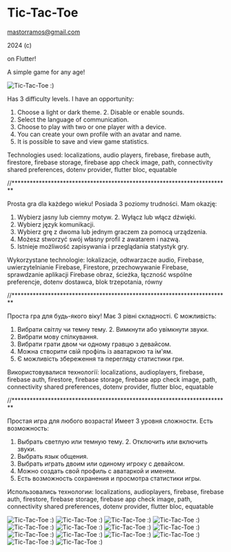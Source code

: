 # Tic-Tac-Toe

mastorramos@gmail.com

2024 (c) 

on Flutter!

A simple game for any age!

![Tic-Tac-Toe :) ](images/tic_tac_toe_013.png)

Has 3 difficulty levels. I have an opportunity:
1. Choose a light or dark theme. 2. Disable or enable sounds.
3. Select the language of communication.
4. Choose to play with two or one player with a device.
5. You can create your own profile with an avatar and name.
6. It is possible to save and view game statistics.

Technologies used:
localizations, audio players,
firebase, firebase auth, firestore, firebase storage, firebase app check
image, path, connectivity
shared preferences, dotenv
provider, flutter bloc, equatable

//************************************************************************

Prosta gra dla każdego wieku!
Posiada 3 poziomy trudności. Mam okazję:
1. Wybierz jasny lub ciemny motyw. 2. Wyłącz lub włącz dźwięki.
3. Wybierz język komunikacji.
4. Wybierz grę z dwoma lub jednym graczem za pomocą urządzenia.
5. Możesz stworzyć swój własny profil z awatarem i nazwą.
6. Istnieje możliwość zapisywania i przeglądania statystyk gry.

Wykorzystane technologie:
lokalizacje, odtwarzacze audio,
Firebase, uwierzytelnianie Firebase, Firestore, przechowywanie Firebase, sprawdzanie aplikacji Firebase
obraz, ścieżka, łączność
wspólne preferencje, dotenv
dostawca, blok trzepotania, równy

//************************************************************************

Проста гра для будь-якого віку!
Має 3 рівні складності. Є можливість:
1. Вибрати світлу чи темну тему. 2. Вимкнути або увімкнути звуки.
3. Вибрати мову спілкування.
4. Вибрати грати двом чи одному гравцю з девайсом.
5. Можна створити свій профіль із аватаркою та ім'ям.
6. Є можливість збереження та перегляду статистики гри.

Використовувалися технології:
localizations, audioplayers,
firebase, firebase auth, firestore, firebase storage, firebase app check
image, path, connectivity
shared preferences, dotenv
provider, flutter bloc, equatable

//************************************************************************

Простая игра для любого возраста!
Имеет 3 уровня сложности. Есть возможность:
1. Выбрать светлую или темную тему. 2. Отключить или включить звуки.
3. Выбрать язык общения.
4. Выбрать играть двоим или одиному игроку с девайсом.
5. Можно создать свой профиль с аватаркой и именем.
6. Есть возможность сохранения и просмотра статистики игры.

Использовались технологии:
localizations, audioplayers, 
firebase, firebase auth, firestore, firebase storage, firebase app check
image, path, connectivity
shared preferences, dotenv
provider, flutter bloc, equatable

![Tic-Tac-Toe :) ](images/tic_tac_toe_001.png)
![Tic-Tac-Toe :) ](images/tic_tac_toe_002.png)
![Tic-Tac-Toe :) ](images/tic_tac_toe_003.png)
![Tic-Tac-Toe :) ](images/tic_tac_toe_004.png)
![Tic-Tac-Toe :) ](images/tic_tac_toe_005.png)
![Tic-Tac-Toe :) ](images/tic_tac_toe_006.png)
![Tic-Tac-Toe :) ](images/tic_tac_toe_007.png)
![Tic-Tac-Toe :) ](images/tic_tac_toe_008.png)
![Tic-Tac-Toe :) ](images/tic_tac_toe_009.png)
![Tic-Tac-Toe :) ](images/tic_tac_toe_010.png)
![Tic-Tac-Toe :) ](images/tic_tac_toe_011.png)
![Tic-Tac-Toe :) ](images/tic_tac_toe_012.png)
![Tic-Tac-Toe :) ](images/tic_tac_toe_013.png)
![Tic-Tac-Toe :) ](images/tic_tac_toe_014.png)



   

